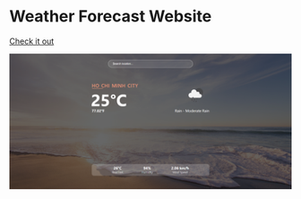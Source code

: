 # Weather Forecast Website
[Check it out](https://weather-forecast-react-plum.vercel.app/)

![Weather Forecast Website](weather-forecast-web.png)